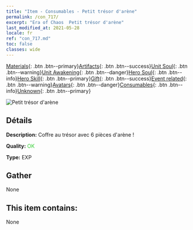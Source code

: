 ```yaml
---
title: "Item - Consumables - Petit trésor d'arène"
permalink: /con_717/
excerpt: "Era of Chaos  Petit trésor d'arène"
last_modified_at: 2021-05-28
locale: fr
ref: "con_717.md"
toc: false
classes: wide
---
```

 [Materials](/ItemsFR/){: .btn .btn--primary}[Artifacts](/ItemsFR/Artifacts/){: .btn .btn--success}[Unit Soul](/ItemsFR/UnitSoul/){: .btn .btn--warning}[Unit Awakening](/ItemsFR/UnitAwakening/){: .btn .btn--danger}[Hero Soul](/ItemsFR/HeroSoul/){: .btn .btn--info}[Hero Skill](/ItemsFR/HeroSkill/){: .btn .btn--primary}[Gift](/ItemsFR/Gift/){: .btn .btn--success}[Event related](/ItemsFR/Events/){: .btn .btn--warning}[Avatars](/ItemsFR/Avatars/){: .btn .btn--danger}[Consumables](/ItemsFR/Consumables/){: .btn .btn--info}[Unknown](/ItemsFR/Unknown/){: .btn .btn--primary}

 ![Petit trésor d'arène](/images/t/i_502.png)

## Détails
 **Description:** Coffre au trésor avec 6 pièces d'arène !

 **Quality:** <span style="color: #32CD32">OK</span>

 **Type:** EXP

## Gather

  None

## This item contains:

  None

